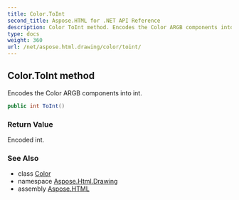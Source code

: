 ```yaml
---
title: Color.ToInt
second_title: Aspose.HTML for .NET API Reference
description: Color ToInt method. Encodes the Color ARGB components into int
type: docs
weight: 360
url: /net/aspose.html.drawing/color/toint/
---
```

## Color.ToInt method

Encodes the Color ARGB components into int.

```csharp
public int ToInt()
```

### Return Value

Encoded int.

### See Also

* class [Color](../)
* namespace [Aspose.Html.Drawing](../../../aspose.html.drawing/)
* assembly [Aspose.HTML](../../../)
